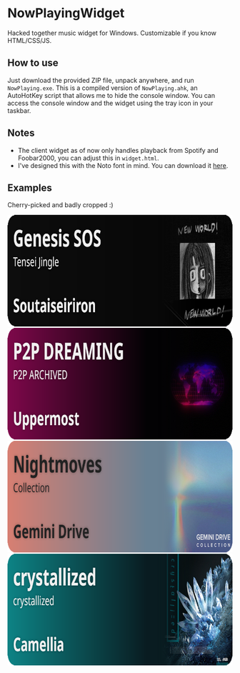 # NowPlayingWidget

Hacked together music widget for Windows. Customizable if you know HTML/CSS/JS.

## How to use

Just download the provided ZIP file, unpack anywhere, and run `NowPlaying.exe`. This is a compiled version of `NowPlaying.ahk`, an AutoHotKey script that allows me to hide the console window. You can access the console window and the widget using the tray icon in your taskbar.

## Notes

- The client widget as of now only handles playback from Spotify and Foobar2000, you can adjust this in `widget.html`.
- I've designed this with the Noto font in mind. You can download it [here](https://fonts.google.com/noto).

## Examples

Cherry-picked and badly cropped :)

<img width="800" height="250" alt="Example1" src="assets/Example1.png" />
<img width="800" height="250" alt="Example1" src="assets/Example2.png" />
<img width="800" height="250" alt="Example1" src="assets/Example3.png" />
<img width="800" height="250" alt="Example1" src="assets/Example4.png" />

